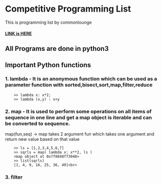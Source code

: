 # Competitive Programming List
This is programming list by commonlounge
#### [LINK is HERE](https://www.commonlounge.com/discussion/5d2822257dfa49328d85fd27cf114441/main?r=fbp&p=cp)
## All Programs are done in python3

## Important Python functions
### 1. lambda - It is an anonymous function which can be used as a parameter function with sorted,bisect,sort,map,filter,reduce
	
```
	>> lambda x: x*2;
	>> lambda (x,y) : x+y
```

### 2. map - It is used to perform some operations on all items of sequence in one line and get a map object is iterable and can be  converted to sequence.
map(fun,seq) -> map takes 2 argument fun which takes one argument and return new value based on that value

```
	>> ls = [1,2,3,4,5,6,7]
	>> sqrls = map( lambda x: x**2, ls )
	<map object at 0x7f8848ff3048>
	>> list(sqrls)
	[1, 4, 9, 16, 25, 36, 49]<br>
```

### 3. filter